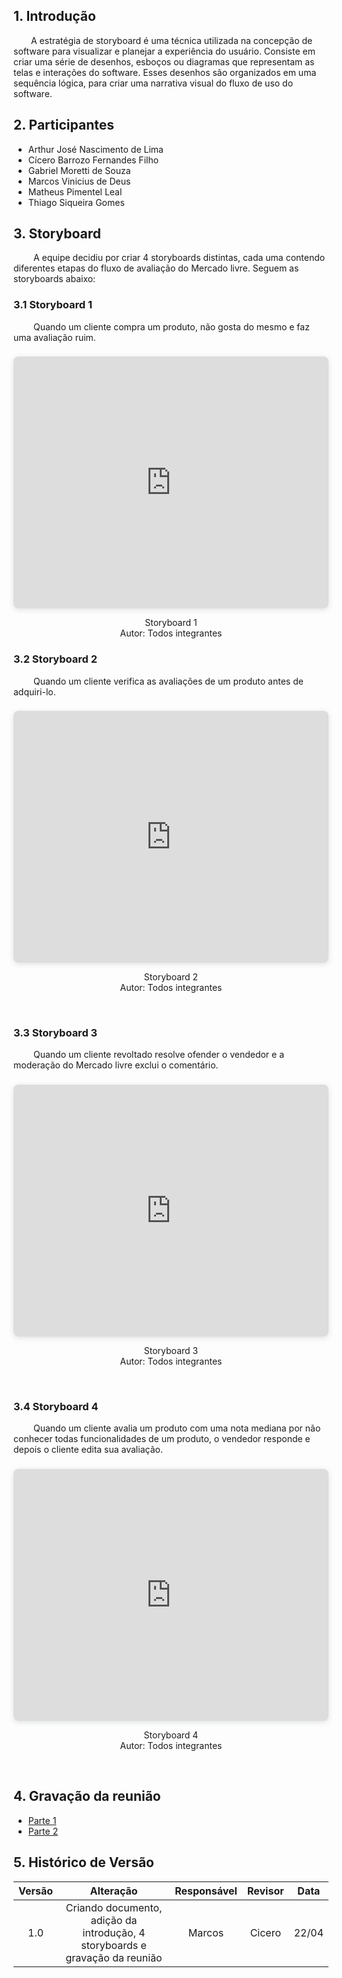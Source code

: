## 1. Introdução
&emsp;&emsp;A estratégia de storyboard é uma técnica utilizada na concepção de software para visualizar e planejar a experiência do usuário. Consiste em criar uma série de desenhos, esboços ou diagramas que representam as telas e interações do software. Esses desenhos são organizados em uma sequência lógica, para criar uma narrativa visual do fluxo de uso do software.

## 2. Participantes
- Arthur José Nascimento de Lima
- Cícero Barrozo Fernandes Filho
- Gabriel Moretti de Souza
- Marcos Vinicius de Deus
- Matheus Pimentel Leal
- Thiago Siqueira Gomes

## 3. Storyboard
&emsp;&emsp; A equipe decidiu por criar 4 storyboards distintas, cada uma contendo diferentes etapas do fluxo de avaliação do Mercado livre. Seguem as storyboards abaixo:

### 3.1 Storyboard 1
&emsp;&emsp; Quando um cliente compra um produto, não gosta do mesmo e faz uma avaliação ruim.

<div style="position: relative; width: 100%; height: 0; padding-top: 80.0000%;
 padding-bottom: 0; box-shadow: 0 2px 8px 0 rgba(63,69,81,0.16); margin-top: 1.6em; margin-bottom: 0.9em; overflow: hidden;
 border-radius: 8px; will-change: transform;">
  <iframe loading="lazy" style="position: absolute; width: 100%; height: 100%; top: 0; left: 0; border: none; padding: 0;margin: 0;"
    src="https:&#x2F;&#x2F;www.canva.com&#x2F;design&#x2F;DAFg2nvSc6c&#x2F;watch?embed" allowfullscreen="allowfullscreen" allow="fullscreen">
  </iframe>
</div>
<a href="https:&#x2F;&#x2F;www.canva.com&#x2F;design&#x2F;DAFg2nvSc6c&#x2F;watch?utm_content=DAFg2nvSc6c&amp;utm_campaign=designshare&amp;utm_medium=embeds&amp;utm_source=link" target="_blank" rel="noopener"></a>

<p align='center'>
Storyboard 1 <br> Autor: Todos integrantes
</p>

### 3.2 Storyboard 2

&emsp;&emsp; Quando um cliente verifica as avaliações de um produto antes de adquiri-lo.

<div style="position: relative; width: 100%; height: 0; padding-top: 80.0000%;
 padding-bottom: 0; box-shadow: 0 2px 8px 0 rgba(63,69,81,0.16); margin-top: 1.6em; margin-bottom: 0.9em; overflow: hidden;
 border-radius: 8px; will-change: transform;">
  <iframe loading="lazy" style="position: absolute; width: 100%; height: 100%; top: 0; left: 0; border: none; padding: 0;margin: 0;"
    src="https:&#x2F;&#x2F;www.canva.com&#x2F;design&#x2F;DAFg2o9dkiw&#x2F;view?embed" allowfullscreen="allowfullscreen" allow="fullscreen">
  </iframe>
</div>
<a href="https:&#x2F;&#x2F;www.canva.com&#x2F;design&#x2F;DAFg2o9dkiw&#x2F;view?utm_content=DAFg2o9dkiw&amp;utm_campaign=designshare&amp;utm_medium=embeds&amp;utm_source=link" target="_blank" rel="noopener"></a>

<p align="center">
Storyboard 2 <br>Autor: Todos integrantes
</p> <br>


### 3.3 Storyboard 3

&emsp;&emsp; Quando um cliente revoltado resolve ofender o vendedor e a moderação do Mercado livre exclui o comentário.

<div style="position: relative; width: 100%; height: 0; padding-top: 80.0000%;
 padding-bottom: 0; box-shadow: 0 2px 8px 0 rgba(63,69,81,0.16); margin-top: 1.6em; margin-bottom: 0.9em; overflow: hidden;
 border-radius: 8px; will-change: transform;">
  <iframe loading="lazy" style="position: absolute; width: 100%; height: 100%; top: 0; left: 0; border: none; padding: 0;margin: 0;"
    src="https:&#x2F;&#x2F;www.canva.com&#x2F;design&#x2F;DAFg2kqyU1U&#x2F;watch?embed" allowfullscreen="allowfullscreen" allow="fullscreen">
  </iframe>
</div>
<a href="https:&#x2F;&#x2F;www.canva.com&#x2F;design&#x2F;DAFg2kqyU1U&#x2F;watch?utm_content=DAFg2kqyU1U&amp;utm_campaign=designshare&amp;utm_medium=embeds&amp;utm_source=link" target="_blank" rel="noopener"></a>

<p align="center">
Storyboard 3 <br>Autor: Todos integrantes
</p> <br>


### 3.4 Storyboard 4

&emsp;&emsp; Quando um cliente avalia um produto com uma nota mediana por não conhecer todas funcionalidades de um produto, o vendedor responde e depois o cliente edita sua avaliação.

<div style="position: relative; width: 100%; height: 0; padding-top: 80.0000%;
 padding-bottom: 0; box-shadow: 0 2px 8px 0 rgba(63,69,81,0.16); margin-top: 1.6em; margin-bottom: 0.9em; overflow: hidden;
 border-radius: 8px; will-change: transform;">
  <iframe loading="lazy" style="position: absolute; width: 100%; height: 100%; top: 0; left: 0; border: none; padding: 0;margin: 0;"
    src="https:&#x2F;&#x2F;www.canva.com&#x2F;design&#x2F;DAFg2ja2fQI&#x2F;watch?embed" allowfullscreen="allowfullscreen" allow="fullscreen">
  </iframe>
</div>
<a href="https:&#x2F;&#x2F;www.canva.com&#x2F;design&#x2F;DAFg2ja2fQI&#x2F;watch?utm_content=DAFg2ja2fQI&amp;utm_campaign=designshare&amp;utm_medium=embeds&amp;utm_source=link" target="_blank" rel="noopener"></a>

<p align="center">
Storyboard 4 <br>Autor: Todos integrantes
</p> <br>

## 4. Gravação da reunião

- [Parte 1](https://youtu.be/nMajRN9lSE4)
- [Parte 2](https://youtu.be/-b-qxge9mps)

## 5. Histórico de Versão

| Versão |       Alteração        |  Responsável  |    Revisor    | Data  |
| :----: | :--------------------: | :-----------: | :-----------: | :---: |
|  1.0   |   Criando documento, adição da introdução, 4 storyboards e gravação da reunião  | Marcos  | Cicero | 22/04 |